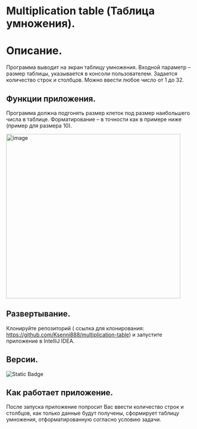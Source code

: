 # Multiplication table (Таблица умножения).

# Описание.

Программа выводит на экран таблицу умножения.
Входной параметр – размер таблицы, указывается в консоли пользователем.
Задается количество строк и столбцов. Можно ввести любое число от 1 до 32.

## Функции приложения.
Программа должна подгонять размер клеток под размер наибольшего числа в таблице.
Форматирование – в точности как в примере ниже (пример для размера 10).

<img width="468" height="442" alt="image" src="https://github.com/user-attachments/assets/7be13fe7-8a9b-4960-bbbb-ea2b3f53c090" />

## Развертывание.
Клонируйте репозиторий ( ссылка для клонирования: https://github.com/Ksenni888/multiplication-table) и запустите приложение в IntelliJ IDEA. 

## Версии.
![Static Badge](https://img.shields.io/badge/11.0.18%20-%20green?label=java%20version)

## Как работает приложение.
После запуска приложение попросит Вас ввести количество строк и столбцов, как только данные будут получены, сформирует таблицу умножения, отформатированную согласно условию задачи.
